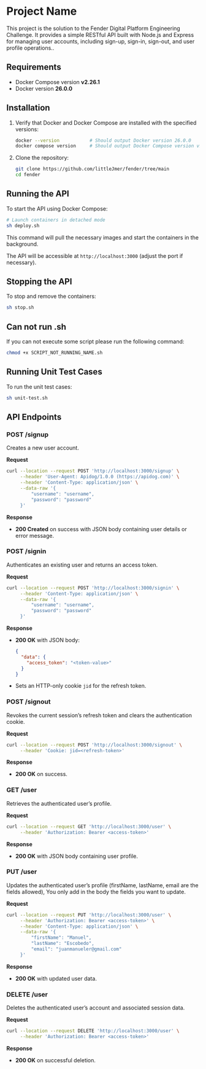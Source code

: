 # Project Name

This project is the solution to the Fender Digital Platform Engineering Challenge. It provides a simple RESTful API built with Node.js and Express for managing user accounts, including sign-up, sign-in, sign-out, and user profile operations..

## Requirements

* Docker Compose version **v2.26.1**
* Docker version **26.0.0**

## Installation

1. Verify that Docker and Docker Compose are installed with the specified versions:

   ```bash
   docker --version           # Should output Docker version 26.0.0
   docker compose version     # Should output Docker Compose version v2.26.1
   ```

2. Clone the repository:

   ```bash
   git clone https://github.com/littleJmer/fender/tree/main
   cd fender
   ```

## Running the API

To start the API using Docker Compose:

```bash
# Launch containers in detached mode
sh deploy.sh
```

This command will pull the necessary images and start the containers in the background.

The API will be accessible at `http://localhost:3000` (adjust the port if necessary).

## Stopping the API

To stop and remove the containers:

```bash
sh stop.sh
```
## Can not run .sh

If you can not execute some script please run the following command: 

```bash
chmod +x SCRIPT_NOT_RUNNING_NAME.sh
```

## Running Unit Test Cases

To run the unit test cases:

```bash
sh unit-test.sh
```

## API Endpoints

### POST /signup

Creates a new user account.

**Request**

```bash
curl --location --request POST 'http://localhost:3000/signup' \
     --header 'User-Agent: Apidog/1.0.0 (https://apidog.com)' \
     --header 'Content-Type: application/json' \
     --data-raw '{
         "username": "username",
         "password": "password"
     }'
```

**Response**

* **200 Created** on success with JSON body containing user details or error message.

### POST /signin

Authenticates an existing user and returns an access token.

**Request**

```bash
curl --location --request POST 'http://localhost:3000/signin' \
     --header 'Content-Type: application/json' \
     --data-raw '{
         "username": "username",
         "password": "password"
     }'
```

**Response**

* **200 OK** with JSON body:

  ```json
  {
    "data": {
      "access_token": "<token-value>"
    }
  }
  ```
* Sets an HTTP-only cookie `jid` for the refresh token.

### POST /signout

Revokes the current session’s refresh token and clears the authentication cookie.

**Request**

```bash
curl --location --request POST 'http://localhost:3000/signout' \
     --header 'Cookie: jid=<refresh-token>'
```

**Response**

* **200 OK** on success.

### GET /user

Retrieves the authenticated user’s profile.

**Request**

```bash
curl --location --request GET 'http://localhost:3000/user' \
     --header 'Authorization: Bearer <access-token>'
```

**Response**

* **200 OK** with JSON body containing user profile.

### PUT /user

Updates the authenticated user’s profile (firstName, lastName, email are the fields allowed), You only add in the body the fields you want to update.

**Request**

```bash
curl --location --request PUT 'http://localhost:3000/user' \
     --header 'Authorization: Bearer <access-token>' \
     --header 'Content-Type: application/json' \
     --data-raw '{
         "firstName": "Manuel",
         "lastName": "Escobedo",
         "email": "juanmanueler@gmail.com"
     }'
```

**Response**

* **200 OK** with updated user data.

### DELETE /user

Deletes the authenticated user’s account and associated session data.

**Request**

```bash
curl --location --request DELETE 'http://localhost:3000/user' \
     --header 'Authorization: Bearer <access-token>'
```

**Response**

* **200 OK** on successful deletion.